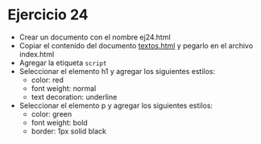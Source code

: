 # Ejercicio 24

* Crear un documento con el nombre ej24.html
* Copiar el contenido del documento [textos.html](ejemplos/textos.html) y pegarlo en el archivo index.html
* Agregar la etiqueta `script`
* Seleccionar el elemento h1 y agregar los siguientes estilos:
  * color: red
  * font weight: normal
  * text decoration: underline
* Seleccionar el elemento p y agregar los siguientes estilos:
  * color: green
  * font weight: bold
  * border: 1px solid black
